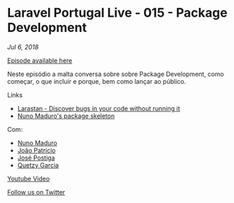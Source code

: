 # Laravel Portugal Live - 015 -  Package Development
*Jul 6, 2018*

[Episode available here](https://laravelportugal.simplecast.fm/15)

Neste episódio a malta conversa sobre sobre Package Development, como começar, o que incluir e porque, bem como lançar ao público.

Links

* [Larastan - Discover bugs in your code without running it](https://github.com/nunomaduro/larastan)
* [Nuno Maduro's package skeleton](https://github.com/nunomaduro/skeleton-php)

Com:

* [Nuno Maduro](https://twitter.com/@enunomaduro)
* [João Patrício](https://twitter.com/@ijpatricio)
* [José Postiga](https://twitter.com/@josepostiga)
* [Quetzy Garcia](https://twitter.com/@QuetzyG)

[Youtube Video](https://www.youtube.com/watch?v=0qhlJ8IOhW4)

[Follow us on Twitter](https://twitter.com/@laravelportugal)
